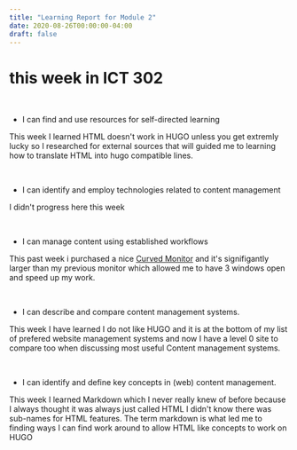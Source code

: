 ```yaml
---
title: "Learning Report for Module 2"
date: 2020-08-26T00:00:00-04:00
draft: false
---
```

# this week in ICT 302

<br>

  - I can find and use resources for self-directed learning
  
This week I learned HTML doesn't work in HUGO unless you get extremly lucky so I researched for external sources that will guided me to learning how to translate HTML into hugo compatible lines.

<br>

  - I can identify and employ technologies related to content management
  
  I didn't progress here this week
  
  <br>
  
  - I can manage content using established workflows
    
This past week i purchased a nice <a href="https://www.bestbuy.com/site/dell-32-led-curved-qhd-freesync-monitor-with-hdr/6375331.p?skuId=6375331" target="_top">Curved Monitor</a> and it's signifigantly larger than my previous monitor which allowed me to have 3 windows open and speed up my work.

<br>

  - I can describe and compare content management systems.
  
  This week I have learned I do not like HUGO and it is at the bottom of my list of prefered website management systems and now I have a level 0 site to compare too when discussing most useful Content management systems.

<br>

  - I can identify and define key concepts in (web) content management.
  
  This week I learned Markdown which I never really knew of before because I always thought it was always just called HTML I didn't know there was sub-names for HTML features. The term markdown is what led me to finding ways I can find work around to allow HTML like concepts to work on HUGO
